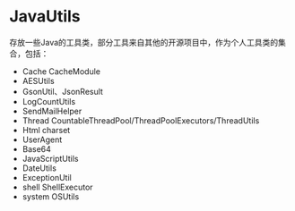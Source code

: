 # JavaUtils 

存放一些Java的工具类，部分工具来自其他的开源项目中，作为个人工具类的集合，包括：

+ Cache CacheModule
+ AESUtils
+ GsonUtil、JsonResult
+ LogCountUtils
+ SendMailHelper
+ Thread CountableThreadPool/ThreadPoolExecutors/ThreadUtils
+ Html charset
+ UserAgent
+ Base64
+ JavaScriptUtils
+ DateUtils
+ ExceptionUtil
+ shell ShellExecutor
+ system OSUtils
